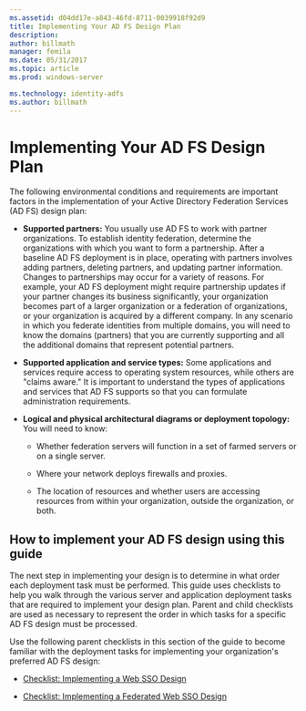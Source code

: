 ```yaml
---
ms.assetid: d04dd17e-a843-46fd-8711-0039918f92d9
title: Implementing Your AD FS Design Plan
description:
author: billmath
manager: femila
ms.date: 05/31/2017
ms.topic: article
ms.prod: windows-server

ms.technology: identity-adfs
ms.author: billmath
---
```


# Implementing Your AD FS Design Plan

The following environmental conditions and requirements are important factors in the implementation of your Active Directory Federation Services \(AD FS\) design plan:  
  
-   **Supported partners:** You usually use AD FS to work with partner organizations. To establish identity federation, determine the organizations with which you want to form a partnership. After a baseline AD FS deployment is in place, operating with partners involves adding partners, deleting partners, and updating partner information. Changes to partnerships may occur for a variety of reasons. For example, your AD FS deployment might require partnership updates if your partner changes its business significantly, your organization becomes part of a larger organization or a federation of organizations, or your organization is acquired by a different company. In any scenario in which you federate identities from multiple domains, you will need to know the domains \(partners\) that you are currently supporting and all the additional domains that represent potential partners.  
  
-   **Supported application and service types:** Some applications and services require access to operating system resources, while others are "claims aware." It is important to understand the types of applications and services that AD FS supports so that you can formulate administration requirements.  
  
-   **Logical and physical architectural diagrams or deployment topology:** You will need to know:  
  
    -   Whether federation servers will function in a set of farmed servers or on a single server.  
  
    -   Where your network deploys firewalls and proxies.  
  
    -   The location of resources and whether users are accessing resources from within your organization, outside the organization, or both.  
  
## How to implement your AD FS design using this guide  
The next step in implementing your design is to determine in what order each deployment task must be performed. This guide uses checklists to help you walk through the various server and application deployment tasks that are required to implement your design plan. Parent and child checklists are used as necessary to represent the order in which tasks for a specific AD FS design must be processed.  
  
Use the following parent checklists in this section of the guide to become familiar with the deployment tasks for implementing your organization's preferred AD FS design:  
  
-   [Checklist: Implementing a Web SSO Design](Checklist--Implementing-a-Web-SSO-Design.md)  
  
-   [Checklist: Implementing a Federated Web SSO Design](Checklist--Implementing-a-Federated-Web-SSO-Design.md)  
